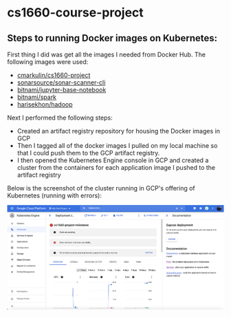 # cs1660-course-project

## Steps to running Docker images on Kubernetes:
First thing I did was get all the images I needed from Docker Hub. The following images were used:
- [cmarkulin/cs1660-project](https://hub.docker.com/r/cmarkulin/cs1660-project)
- [sonarsource/sonar-scanner-cli](https://hub.docker.com/r/sonarsource/sonar-scanner-cli)
- [bitnami/jupyter-base-notebook](https://hub.docker.com/r/bitnami/jupyter-base-notebook)
- [bitnami/spark](https://hub.docker.com/r/bitnami/spark)
- [harisekhon/hadoop](https://hub.docker.com/r/harisekhon/hadoop)

Next I performed the following steps:
- Created an artifact registry repository for housing the Docker images in GCP
- Then I tagged all of the docker images I pulled on my local machine so that I could push them to the GCP artifact registry.
- I then opened the Kubernetes Engine console in GCP and created a cluster from the containers for each application image I pushed to the artifact registry

Below is the screenshot of the cluster running in GCP's offering of Kubernetes (running with errors):  

![cluster on gcp](./screenshots/cluster.png)
